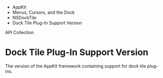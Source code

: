 

- AppKit
- Menus, Cursors, and the Dock
- NSDockTile
-  Dock Tile Plug-In Support Version 

API Collection

# Dock Tile Plug-In Support Version

The version of the AppKit framework containing support for dock tile plug-ins.

